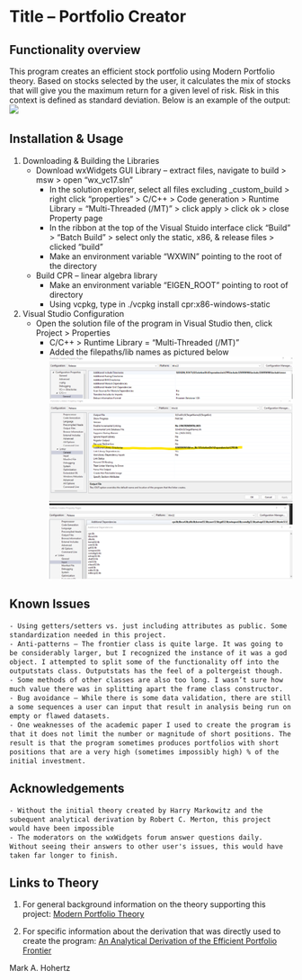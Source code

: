 # Title – Portfolio Creator

## Functionality overview

This program creates an efficient stock portfolio using Modern Portfolio theory. Based on stocks selected by the user, it calculates the mix of stocks that will give you the maximum return for a given level of risk. Risk in this context is defined as standard deviation. Below is an example of the output:
	![](https://user-images.githubusercontent.com/33075054/197642740-22490b30-a32c-45ea-a71c-be237d8f24ca.png)

## Installation & Usage

1. Downloading & Building the Libraries
	- Download wxWidgets GUI Library – extract files, navigate to build > msw > open “wx_vc17.sln”
		- In the solution explorer, select all files excluding _custom_build > right click “properties” > C/C++ > Code generation > Runtime Library = “Multi-Threaded (/MT)” > click apply > click ok > close Property page
		- In the ribbon at the top of the Visual Stuido interface click “Build” > “Batch Build” > select only the static, x86, & release files > clicked “build”
		- Make an environment variable “WXWIN” pointing to the root of the directory
	- Build CPR – linear algebra library
		- Make an environment variable “EIGEN_ROOT” pointing to root of directory
		- Using vcpkg, type in ./vcpkg install cpr:x86-windows-static
2. Visual Studio Configuration
	- Open the solution file of the program in Visual Studio then, click Project > Properties 
		- C/C++ > Runtime Library = “Multi-Threaded (/MT)”
		- Added the filepaths/lib names as pictured below
		 ![](https://github.com/MarkHohertz/portfolioCreator/blob/main/pcReadMe1.png)
		 ![](https://github.com/MarkHohertz/portfolioCreator/blob/main/pcReadme2.png)
		 ![](https://github.com/MarkHohertz/portfolioCreator/blob/main/pcReadme3.png)

## Known Issues

	- Using getters/setters vs. just including attributes as public. Some standardization needed in this project.
	- Anti-patterns – The frontier class is quite large. It was going to be considerably larger, but I recognized the instance of it was a god object. I attempted to split some of the functionality off into the outputstats class. Outputstats has the feel of a poltergeist though.
	- Some methods of other classes are also too long. I wasn’t sure how much value there was in splitting apart the frame class constructor.
	- Bug avoidance – While there is some data validation, there are still a some sequences a user can input that result in analysis being run on empty or flawed datasets. 
	- One weaknesses of the academic paper I used to create the program is that it does not limit the number or magnitude of short positions. The result is that the program sometimes produces portfolios with short positions that are a very high (sometimes impossibly high) % of the initial investment.

## Acknowledgements

	- Without the initial theory created by Harry Markowitz and the subequent analytical derivation by Robert C. Merton, this project would have been impossible
	- The moderators on the wxWidgets forum answer questions daily. Without seeing their answers to other user's issues, this would have taken far longer to finish.
	
## Links to Theory

1. For general background information on the theory supporting this project: [Modern Portfolio Theory](https://en.wikipedia.org/wiki/Modern_portfolio_theory)
	
2. For specific information about the derivation that was directly used to create the program: [An Analytical Derivation of the Efficient Portfolio Frontier](https://www.researchgate.net/publication/38006987_An_Analytic_Derivation_of_the_Efficient_Portfolio_Frontier)

Mark A. Hohertz
